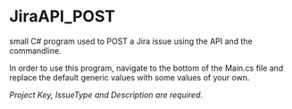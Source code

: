 # JiraAPI_POST
small C# program used to POST a Jira issue using the API and the commandline. 

In order to use this program, navigate to the bottom of the Main.cs file and replace the default generic values with some values of your own.

*Project Key, IssueType and Description are required.*
